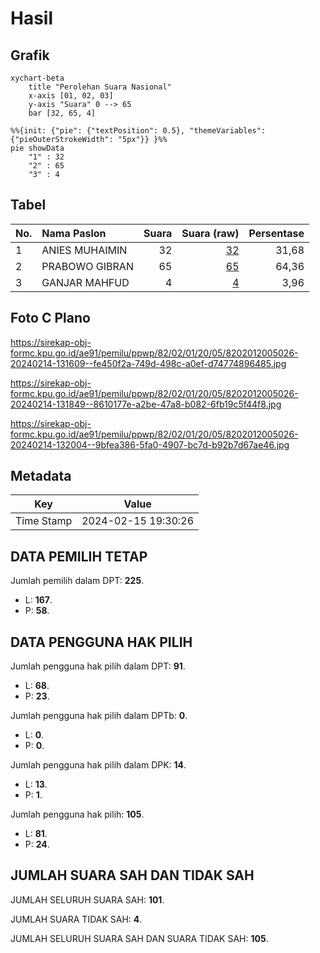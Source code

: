 # Hasil

## Grafik

```mermaid
xychart-beta
    title "Perolehan Suara Nasional"
    x-axis [01, 02, 03]
    y-axis "Suara" 0 --> 65
    bar [32, 65, 4]
```

```mermaid
%%{init: {"pie": {"textPosition": 0.5}, "themeVariables": {"pieOuterStrokeWidth": "5px"}} }%%
pie showData
    "1" : 32
    "2" : 65
    "3" : 4
```

## Tabel

| No. | Nama Paslon    | Suara | Suara (raw) | Persentase |
|:--- |:-------------- | -----:| -----------:| ----------:|
| 1   | ANIES MUHAIMIN | 32    | [32][p-1]   | 31,68      |
| 2   | PRABOWO GIBRAN | 65    | [65][p-2]   | 64,36      |
| 3   | GANJAR MAHFUD  | 4     | [4][p-3]    | 3,96       |


[p-1]: https://github.com/gigit-pemilu/pemilu-2024/blob/main/pilpres/hitung-suara/sub/82-maluku-utara/sub/02-halmahera-tengah/sub/01-weda/sub/2005-were/sub/026-tps/sub/paslon-1.txt
[p-2]: https://github.com/gigit-pemilu/pemilu-2024/blob/main/pilpres/hitung-suara/sub/82-maluku-utara/sub/02-halmahera-tengah/sub/01-weda/sub/2005-were/sub/026-tps/sub/paslon-2.txt
[p-3]: https://github.com/gigit-pemilu/pemilu-2024/blob/main/pilpres/hitung-suara/sub/82-maluku-utara/sub/02-halmahera-tengah/sub/01-weda/sub/2005-were/sub/026-tps/sub/paslon-3.txt

## Foto C Plano

https://sirekap-obj-formc.kpu.go.id/ae91/pemilu/ppwp/82/02/01/20/05/8202012005026-20240214-131609--fe450f2a-749d-498c-a0ef-d74774896485.jpg

https://sirekap-obj-formc.kpu.go.id/ae91/pemilu/ppwp/82/02/01/20/05/8202012005026-20240214-131849--8610177e-a2be-47a8-b082-6fb19c5f44f8.jpg

https://sirekap-obj-formc.kpu.go.id/ae91/pemilu/ppwp/82/02/01/20/05/8202012005026-20240214-132004--9bfea386-5fa0-4907-bc7d-b92b7d67ae46.jpg


## Metadata

| Key        | Value               |
| ---------- | ------------------- |
| Time Stamp | 2024-02-15 19:30:26 |


## DATA PEMILIH TETAP

Jumlah pemilih dalam DPT: **225**.
 * L: **167**.
 * P: **58**.

## DATA PENGGUNA HAK PILIH

Jumlah pengguna hak pilih dalam DPT: **91**.
 * L: **68**.
 * P: **23**.

Jumlah pengguna hak pilih dalam DPTb: **0**.
 * L: **0**.
 * P: **0**.

Jumlah pengguna hak pilih dalam DPK: **14**.
 * L: **13**.
 * P: **1**.

Jumlah pengguna hak pilih: **105**.
 * L: **81**.
 * P: **24**.

## JUMLAH SUARA SAH DAN TIDAK SAH

JUMLAH SELURUH SUARA SAH: **101**.

JUMLAH SUARA TIDAK SAH: **4**.

JUMLAH SELURUH SUARA SAH DAN SUARA TIDAK SAH: **105**.


